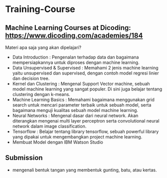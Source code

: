 # Training-Course

## Machine Learning Courses at Dicoding: https://www.dicoding.com/academies/184

Materi apa saja yang akan dipelajari?
* Data Introduction : Pengenalan terhadap data dan bagaimana mempersiapkannya untuk diproses dengan machine learning.
* Data Unsupervised & Supervised : Memahami 2 jenis machine learning yaitu unsupervised dan supervised, dengan contoh model regresi linier dan decision tree.
* Kernel dan Clustering : Mengenal Support Vector machine, sebuah model machine learning yang sangat populer. Di sini juga belajar tentang clustering dengan k-means.
* Machine Learning Basics : Memahami bagaimana menggunakan grid search untuk mencari parameter terbaik untuk sebuah model, serta bagaimana menguji kualitas sebuah model machine learning.
* Neural Networks : Mengenal dasar dari neural network. Akan diterangkan mengenai multi layer perceptron serta convolutional neural network dalam image classification.
* Tensorflow : Belajar tentang library tensorflow, sebuah powerful library yang dipakai untuk mengembangkan project machine learning.
* Membuat Model dengan IBM Watson Studio

## Submission
* mengenali bentuk tangan yang membentuk gunting, batu, atau kertas.


